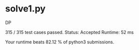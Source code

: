 # solve1.py

DP

315 / 315 test cases passed.
Status: Accepted
Runtime: 52 ms

Your runtime beats 82.12 % of python3 submissions.

